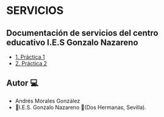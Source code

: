 # SERVICIOS


## Documentación de servicios del centro educativo I.E.S Gonzalo Nazareno

- [1. Práctica 1](./Practicas/Practica1.md)
- [2. Práctica 2](./Practicas/Practica2.md)



## Autor :computer:
* Andrés Morales González
* :school:I.E.S. Gonzalo Nazareno :round_pushpin:(Dos Hermanas, Sevilla).
